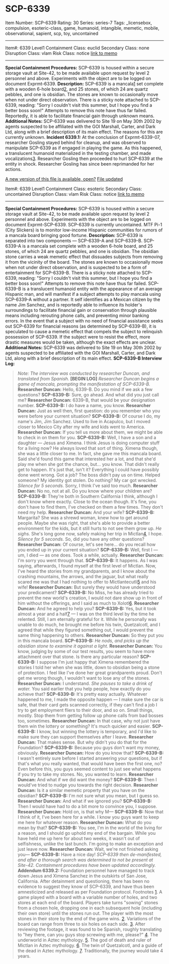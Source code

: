 # SCP-6339
Item Number: SCP-6339
Rating: 30
Series: series-7
Tags: _licensebox, compulsion, esoteric-class, game, humanoid, intangible, memetic, mobile, observational, sapient, scp, toy, uncontained

---

Item#: 6339
Level1
Containment Class:
euclid
Secondary Class:
none
Disruption Class:
vlam
Risk Class:
notice
[link to memo](/classification-committee-memo)  

* * *
**Special Containment Procedures:** SCP-6339 is housed within a secure storage vault at Site-42, to be made available upon request by level 2 personnel and above. Experiments with the object are to be logged on document Exprmt-6339.
**Description:** SCP-6339 is a mancala[1](javascript:;) set complete with a wooden 6-hole board[2](javascript:;), and 25 stones, of which 24 are quartz pebbles, and one is obsidian. The stones are known to occasionally move when not under direct observation. There is a sticky note attached to SCP-6339, reading: "Sorry I couldn't visit this summer, but I hope you find a better boss soon!" Attempts to remove this note have thus far failed. Reportedly, it is able to facilitate financial gain through unknown means.
**Additional Notes:** SCP-6339 was delivered to Site 19 on May 30th 2002 by agents suspected to be affiliated with the GOI Marshall, Carter, and Dark Ltd, along with a brief description of its main effect. The reasons for this are currently unknown.
**Incident 6339.1:** At the conclusion of Exprmt-6339-07, researcher Gosling stayed behind for cleanup, and was observed to manipulate SCP-6339 as if engaged in playing the game. As this happened, a translucent humanoid materialized in the testing chamber, and made vocalizations[3](javascript:;). Researcher Gosling then proceeded to hurl SCP-6339 at the entity in shock. Researcher Gosling has since been reprimanded for her actions.
  
  
  
  
  

[A new version of this file is available, open?](javascript:;)
[File updated](javascript:;)
  
  
  
  
  
  
  
  
  
  
  
  
  
  
  
  
  
  
  
  
  

Item#: 6339
Level1
Containment Class:
esoteric
Secondary Class:
uncontained
Disruption Class:
vlam
Risk Class:
notice
[link to memo](/classification-committee-memo)  

* * *
**Special Containment Procedures:** SCP-6339 is housed within a secure storage vault at Site-42, to be made available upon request by level 2 personnel and above. Experiments with the object are to be logged on document Exprmt-SCP-6339. SCP-6339 is currently uncontained. MTF Pi-1 (City Slickers) is to monitor low-income Hispanic communities for rumors of a mancala board bringing good fortune.
**Description:** SCP-6339 is separated into two components — SCP-6339-A and SCP-6339-B.
SCP-6339-A is a mancala set complete with a wooden 6-hole board, and 25 stones, of which 24 are quartz pebbles, and one is obsidian. The obsidian stone carries a weak memetic effect that dissuades subjects from removing it from the vicinity of the board. The stones are known to occasionally move when not under direct observation, and is suspected to be a form of entertainment for SCP-6339-B. There is a sticky note attached to SCP-6339, reading: "Sorry I couldn't visit this summer, but I hope you find a better boss soon!" Attempts to remove this note have thus far failed.
SCP-6339-B is a translucent humanoid entity with the appearance of an average Hispanic man, and will manifest if a subject attempts to play mancala using SCP-6339-A without a partner. It self identifies as a Mexican citizen by the name Jim Sanchez, and is reportedly able to influence its holder's surroundings to facilitate financial gain or conservation through plausible means including rerouting phone calls, and preventing minor banking errors. In the event that a subject with no need of financial assistance seeks out SCP-6339 for financial reasons (as determined by SCP-6339-B), it is speculated to cause a memetic effect that compels the subject to relinquish possession of SCP-6339. If the subject were to resist the effect, more drastic measures would be taken, although the exact effects are unclear.
**Additional Notes:** SCP-6339 was delivered to Site 19 on May 30th 2002 by agents suspected to be affiliated with the GOI Marshall, Carter, and Dark Ltd, along with a brief description of its main effect.
**SCP-6339-B Interview Log:**
> _Note: The interview was conducted by researcher Duncan, and translated from Spanish._
> **[BEGIN LOG]**
> _Researcher Duncan begins a game of mancala, prompting the manifestation of SCP-6339-B._
> **Researcher Duncan:** Hello, 6339-B. Do you mind if we ask a few questions?
> **SCP-6339-B:** Sure, go ahead. And what did you just call me?
> **Researcher Duncan:** 6339-B, that would be your designation number.
> **SCP-6339-B:** I do have a name, you know.
> **Researcher Duncan:** Just as well then, first question: do you remember who you were before your current situation?
> **SCP-6339-B:** Of course I do, my name's Jim, Jim Sanchez. Used to live in Acapulco, but I moved closer to Mexico City after my wife and kids went to America.
> **Researcher Duncan:** If you tell us more about them, we might be able to check in on them for you.
> **SCP-6339-B:** Well, I have a son and a daughter — Jesus and Ximena. I think Jesus is doing computer stuff for a living now? He always loved that sort of thing. Ximena though, she was a little closer to me. In fact, she gave me this mancala board. Said she'd found this game that interested her a lot, and that she'd play me when she got the chance, but… you know. That didn't really get to happen. It's just that, isn't it? Everything I could have possibly done went wrong. Got a job? The boss didn't pay us on time. Helped someone? My identity got stolen. Do nothing? My car got wrecked. _Silence for 5 seconds._ Sorry, I think I've said too much.
> **Researcher Duncan:** No no, not at all. Do you know where your children are?
> **SCP-6339-B:** They're both in Southern California I think, although I don't know where exactly. Close to the ocean though. It's fine, you don't have to find them, I've checked on them a few times. They don't need my help.
> **Researcher Duncan:** And your wife?
> **SCP-6339-B:** Margarita? She was a shrewd woman, knew how to get around people. Maybe she was right, that she's able to provide a better environment for the kids, but it still hurts to not see them grow up. _He sighs._ She's long gone now, safely making her trip in Mictlan[4](javascript:;), I hope. _Silence for 5 seconds._ So, did you have any other questions?
> **Researcher Duncan:** Of course, let's see here… do you recall how you ended up in your current situation?
> **SCP-6339-B:** Well, first I — um, I died — as one does. Took a while, actually.
> **Researcher Duncan:** I'm sorry you went through that.
> **SCP-6339-B:** It happens. As I was saying, afterwards, I found myself at the first level of Mictlan. Now, I've heard the stories from my grandparents, and I know about the crashing mountains, the arrows, and the jaguar, but what really scared me was that I had nothing to offer to Mictlantecutli[5](javascript:;) and his wife!
> **Researcher Duncan:** But surely they would have understood your predicament?
> **SCP-6339-B:** No Miss, he has already tried to prevent the new world's creation, I would not dare show up in front of him without the offerings, and I said as much to Xolotl[6](javascript:;).
> **Researcher Duncan:** And he agreed to help you?
> **SCP-6339-B:** Yes, but it took almost a year and a half[7](javascript:;) — I was on the third level by the time he relented. Still, I am eternally grateful for it. While he personally was unable to do much, he brought me before his twin, Quetzalcotl, and I agreed that while they figured something out, I would prevent the same thing happening to others.
> **Researcher Duncan:** So they put you in this mancala board.
> **SCP-6339-B:** _He nods, and picks up the obsidian stone to examine it against a light._
> **Researcher Duncan:** You know, judging by some of our test results, you seem to have more attachment over that stone. Is there any particular reason?
> **SCP-6339-B:** I suppose I'm just happy that Ximena remembered the stories I told her when she was little, down to obsidian being a stone of protection. I feel like I've done her great grandparents proud. Don't get me wrong though, I wouldn't want to lose any of the stones.
> **Researcher Duncan:** I understand. _She pauses to take a drink of water._ You said earlier that you help people, how exactly do you achieve that?
> **SCP-6339-B:** It's pretty easy actually. Whatever happened to me, I made the opposite happen — I make sure the car is safe, that their card gets scanned correctly, if they can't find a job I try to get employment fliers to their door, and so on. Small things, mostly. Stop them from getting follow up phone calls from bad bosses too, sometimes.
> **Researcher Duncan:** In that case, why not just have them win the lottery or something? It's much quicker and easier.
> **SCP-6339-B:** I know, but winning the lottery is temporary, and I'd like to make sure they can support themselves after I leave.
> **Researcher Duncan:** That makes sense. But why didn't you do that for the Foundation?
> **SCP-6339-B:** Because you guys don't want my money, obviously.
> **Researcher Duncan:** How do you know that?
> **SCP-6339-B:** I wasn't entirely sure before I started answering your questions, but if that's what you really wanted, that would have been the first one, no? Even before this, you guys seemed content to just see what happens if you try to take my stones. No, you wanted to learn.
> **Researcher Duncan:** And what if we did want the money?
> **SCP-6339-B:** Then I would've tried to nudge you towards the right decision.
> **Researcher Duncan:** Is it a similar memetic property that you have on the obsidian?
> **SCP-6339-B:** I'm not sure what you mean, but I guess so.
> **Researcher Duncan:** And what if we ignored you?
> **SCP-6339-B:** Then I would have had to do a bit more to convince you, I suppose.
> **Researcher Duncan:** Hold on, is that why M—
> **SCP-6339-B:** Now that I think of it, I've been here for a while. I know you guys want to keep me here for whatever reason.
> **Researcher Duncan:** What do you mean by that?
> **SCP-6339-B:** You see, I'm in the world of the living for a reason, and I should go uphold my end of the bargain. While you have held me up here for about two weeks, it wasn't out of selfishness, unlike the last bunch. I'm going to make an exception and just leave now.
> **Researcher Duncan:** Wait, we're not finished asking you—
> **SCP-6339-B:** Have a nice day!
> _SCP-6339 then de-manifested, and after a thorough search was determined to not be present at Site-42. Containment procedures have been updated accordingly._
**Addendum 6339.2:** Foundation personnel have managed to track down Jesus and Ximena Sanchez in the outskirts of San Jose, California. After detainment and questioning, there has been no evidence to suggest they know of SCP-6339, and have thus been amnesticized and released as per Foundation protocol.
Footnotes
[1](javascript:;). A game played with a board with a variable number of holes, and two stores at each end of the board. Players take turns "sowing" stones from a chosen hole, dropping one in each subsequent hole (including their own store) until the stones run out. The player with the most stones in their store by the end of the game wins.
[2](javascript:;). Variations of the board can range from three to six holes on each side.
[3](javascript:;). After reviewing the footage, it was found to be Spanish, roughly translating to "hey there, can you guys stop screwing with me, please?"
[4](javascript:;). The underworld in Aztec mythology.
[5](javascript:;). The god of death and ruler of Mictlan in Aztec mythology.
[6](javascript:;). The twin of Quetzalcotl, and a guide of the dead in Aztec mythology.
[7](javascript:;). Traditionally, the journey would take 4 years.